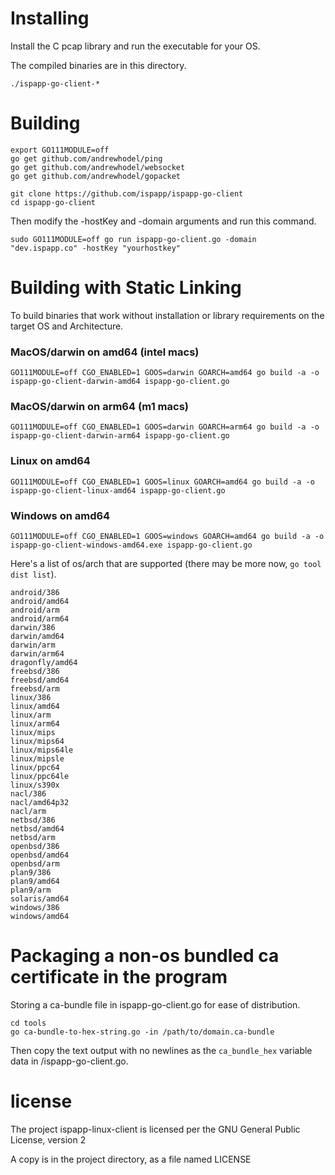 # Installing

Install the C pcap library and run the executable for your OS.

The compiled binaries are in this directory.

`./ispapp-go-client-*`

# Building

```
export GO111MODULE=off
go get github.com/andrewhodel/ping
go get github.com/andrewhodel/websocket
go get github.com/andrewhodel/gopacket

git clone https://github.com/ispapp/ispapp-go-client
cd ispapp-go-client
```

Then modify the -hostKey and -domain arguments and run this command.

```
sudo GO111MODULE=off go run ispapp-go-client.go -domain "dev.ispapp.co" -hostKey "yourhostkey"
```

# Building with Static Linking

To build binaries that work without installation or library requirements on the target OS and Architecture.

### MacOS/darwin on amd64 (intel macs)

```
GO111MODULE=off CGO_ENABLED=1 GOOS=darwin GOARCH=amd64 go build -a -o ispapp-go-client-darwin-amd64 ispapp-go-client.go
```

### MacOS/darwin on arm64 (m1 macs)

```
GO111MODULE=off CGO_ENABLED=1 GOOS=darwin GOARCH=arm64 go build -a -o ispapp-go-client-darwin-arm64 ispapp-go-client.go
```

### Linux on amd64

```
GO111MODULE=off CGO_ENABLED=1 GOOS=linux GOARCH=amd64 go build -a -o ispapp-go-client-linux-amd64 ispapp-go-client.go
```

### Windows on amd64

```
GO111MODULE=off CGO_ENABLED=1 GOOS=windows GOARCH=amd64 go build -a -o ispapp-go-client-windows-amd64.exe ispapp-go-client.go
```

Here's a list of os/arch that are supported (there may be more now, `go tool dist list`).

```
android/386
android/amd64
android/arm
android/arm64
darwin/386
darwin/amd64
darwin/arm
darwin/arm64
dragonfly/amd64
freebsd/386
freebsd/amd64
freebsd/arm
linux/386
linux/amd64
linux/arm
linux/arm64
linux/mips
linux/mips64
linux/mips64le
linux/mipsle
linux/ppc64
linux/ppc64le
linux/s390x
nacl/386
nacl/amd64p32
nacl/arm
netbsd/386
netbsd/amd64
netbsd/arm
openbsd/386
openbsd/amd64
openbsd/arm
plan9/386
plan9/amd64
plan9/arm
solaris/amd64
windows/386
windows/amd64
```

# Packaging a non-os bundled ca certificate in the program

Storing a ca-bundle file in ispapp-go-client.go for ease of distribution.

```
cd tools
go ca-bundle-to-hex-string.go -in /path/to/domain.ca-bundle
```

Then copy the text output with no newlines as the `ca_bundle_hex` variable data in /ispapp-go-client.go.

# license

The project ispapp-linux-client is licensed per the GNU General Public License, version 2

A copy is in the project directory, as a file named LICENSE
